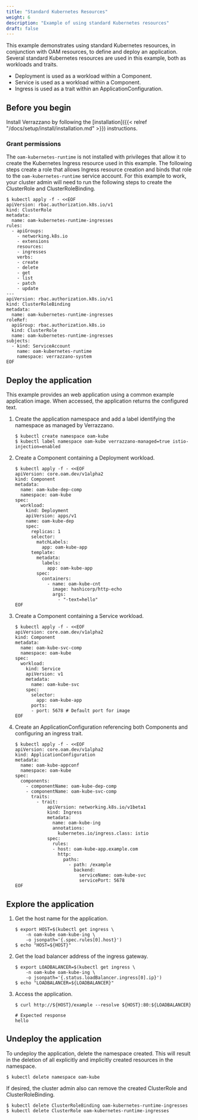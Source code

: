 ```yaml
---
title: "Standard Kubernetes Resources"
weight: 6
description: "Example of using standard Kubernetes resources"
draft: false
---
```



This example demonstrates using standard Kubernetes resources, in conjunction with OAM resources, to define and deploy an application.
Several standard Kubernetes resources are used in this example, both as workloads and traits.  
- Deployment is used as a workload within a Component.
- Service is used as a workload within a Component.
- Ingress is used as a trait within an ApplicationConfiguration.

## Before you begin
Install Verrazzano by following the [installation]({{< relref "/docs/setup/install/installation.md" >}}) instructions.

### Grant permissions
The `oam-kubernetes-runtime` is not installed with privileges that allow it to create the Kubernetes Ingress resource used in this example.
The following steps create a role that allows Ingress resource creation and binds that role to the `oam-kubernetes-runtime` service account.
For this example to work, your cluster admin will need to run the following steps to create the ClusterRole and ClusterRoleBinding.
```shell
$ kubectl apply -f - <<EOF
apiVersion: rbac.authorization.k8s.io/v1
kind: ClusterRole
metadata:
  name: oam-kubernetes-runtime-ingresses
rules:
  - apiGroups:
    - networking.k8s.io
    - extensions
    resources:
    - ingresses
    verbs:
    - create
    - delete
    - get
    - list
    - patch
    - update
---
apiVersion: rbac.authorization.k8s.io/v1
kind: ClusterRoleBinding
metadata:
  name: oam-kubernetes-runtime-ingresses
roleRef:
  apiGroup: rbac.authorization.k8s.io
  kind: ClusterRole
  name: oam-kubernetes-runtime-ingresses
subjects:
  - kind: ServiceAccount
    name: oam-kubernetes-runtime
    namespace: verrazzano-system
EOF
```

## Deploy the application
This example provides an web application using a common example application image.
When accessed, the application returns the configured text.

1. Create the application namespace and add a label identifying the namespace as managed by Verrazzano.
    ```shell
    $ kubectl create namespace oam-kube
    $ kubectl label namespace oam-kube verrazzano-managed=true istio-injection=enabled
    ```

1. Create a Component containing a Deployment workload.
    ```shell
    $ kubectl apply -f - <<EOF
    apiVersion: core.oam.dev/v1alpha2
    kind: Component
    metadata:
      name: oam-kube-dep-comp
      namespace: oam-kube
    spec:
      workload:
        kind: Deployment
        apiVersion: apps/v1
        name: oam-kube-dep
        spec:
          replicas: 1
          selector:
            matchLabels:
              app: oam-kube-app
          template:
            metadata:
              labels:
                app: oam-kube-app
            spec:
              containers:
                - name: oam-kube-cnt
                  image: hashicorp/http-echo
                  args:
                    - "-text=hello"
    EOF
    ```

1. Create a Component containing a Service workload.
    ```shell
    $ kubectl apply -f - <<EOF
    apiVersion: core.oam.dev/v1alpha2
    kind: Component
    metadata:
      name: oam-kube-svc-comp
      namespace: oam-kube
    spec:
      workload:
        kind: Service
        apiVersion: v1
        metadata:
          name: oam-kube-svc
        spec:
          selector:
            app: oam-kube-app
          ports:
          - port: 5678 # Default port for image
    EOF
    ```

1. Create an ApplicationConfiguration referencing both Components and configuring an ingress trait.
    ```shell
    $ kubectl apply -f - <<EOF
    apiVersion: core.oam.dev/v1alpha2
    kind: ApplicationConfiguration
    metadata:
      name: oam-kube-appconf
      namespace: oam-kube
    spec:
      components:
        - componentName: oam-kube-dep-comp
        - componentName: oam-kube-svc-comp
          traits:
            - trait:
                apiVersion: networking.k8s.io/v1beta1
                kind: Ingress
                metadata:
                  name: oam-kube-ing
                  annotations:
                    kubernetes.io/ingress.class: istio
                spec:
                  rules:
                  - host: oam-kube-app.example.com
                    http:
                      paths:
                        - path: /example
                          backend:
                            serviceName: oam-kube-svc
                            servicePort: 5678
    EOF
    ```

## Explore the application
1. Get the host name for the application.
   ```shell
   $ export HOST=$(kubectl get ingress \
       -n oam-kube oam-kube-ing \
       -o jsonpath='{.spec.rules[0].host}')
   $ echo "HOST=${HOST}"
   ```
1. Get the load balancer address of the ingress gateway.
   ```shell
   $ export LOADBALANCER=$(kubectl get ingress \
       -n oam-kube oam-kube-ing \
       -o jsonpath='{.status.loadBalancer.ingress[0].ip}')
   $ echo "LOADBALANCER=${LOADBALANCER}"
   ```
1. Access the application.
   ```shell
   $ curl http://${HOST}/example --resolve ${HOST}:80:${LOADBALANCER}
   
   # Expected response
   hello
    ```

## Undeploy the application
To undeploy the application, delete the namespace created.
This will result in the deletion of all explicitly and implicitly created resources in the namespace.
```shell
$ kubectl delete namespace oam-kube
```

If desired, the cluster admin also can remove the created ClusterRole and ClusterRoleBinding.
```shell
$ kubectl delete ClusterRoleBinding oam-kubernetes-runtime-ingresses
$ kubectl delete ClusterRole oam-kubernetes-runtime-ingresses
```
